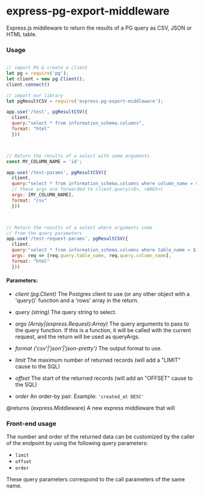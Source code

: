 # express-pg-export-middleware

Express.js middleware to return the results of a PG query as CSV, JSON or HTML table.


### Usage


```js

// import PG & create a client
let pg = require('pg');
let client = new pg.Client();
client.connect()

// import our library
let pgResultCSV = require('express-pg-export-middleware');

app.use('/test', pgResultCSV({
  client,
  query:"select * from information_schema.columns",
  format: "html"
  }))



// Return the results of a select with some arguments
const MY_COLUMN_NAME = 'id';

app.use('/test-params', pgResultCSV({
  client,
  query:"select * from information_schema.columns where column_name = $1",
  // these args are forwarded to client.query(<Q>, <ARGS>)
  args: [MY_COLUMN_NAME],
  format: "csv"
  }))



// Return the results of a select where arguments come
// from the query parameters
app.use('/test-request-params', pgResultCSV({
  client,
  query:"select * from information_schema.columns where table_name = $1 and column_name = $2",
  args: req => [req.query.table_name, req.query.column_name],
  format: "html"
  }))
```


#### Parameters:

- *client (pg.Client)*
  The Postgres client to use (or any other object with a 'query()' function and
  a 'rows' array in the return.

- *query (string)*
  The query string to select.

- *args (Array|(express.Request):Array)*
  The query arguments to pass to the query function. If this is a function, it
  will be called with the current request, and the return will be used as
  queryArgs.

- *format ('csv'|'json'|'json-pretty')*
  The output format to use.

- *limit*
  The maximum number of returned records (will add a "LIMIT" cause to the SQL)

- *offset*
  The start of the returned records (will add an "OFFSET" cause to the SQL)

- *order*
  An order-by pair. Example: `'created_at DESC'`

@returns {express.Middleware}  A new express middleware that will


### Front-end usage

The number and order of the returned data can be customized by the caller of the endpoint by using the following query parameters:

- `limit`
- `offset`
- `order`


These query parameters correspond to the call parameters of the same name.

